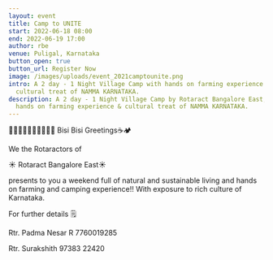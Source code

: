 ```yaml
---
layout: event
title: Camp to UNITE
start: 2022-06-18 08:00
end: 2022-06-19 17:00
author: rbe
venue: Puligal, Karnataka
button_open: true
button_url: Register Now
image: /images/uploads/event_2021camptounite.png
intro: A 2 day - 1 Night Village Camp with hands on farming experience &
  cultural treat of NAMMA KARNATAKA.
description: A 2 day - 1 Night Village Camp by Rotaract Bangalore East, with
  hands on farming experience & cultural treat of NAMMA KARNATAKA.
---
```

🥁🥁🥁🥁🥁🥁🥁🥁🥁🥁
Bisi Bisi Greetings☕🏕️

We the Rotaractors of 

☀️ Rotaract Bangalore East☀️

presents to you a weekend full of natural and sustainable living and hands on farming and camping experience!! With exposure to rich culture of Karnataka.

For further details 🗒️

Rtr. Padma Nesar R
7760019285

Rtr. Surakshith
97383 22420